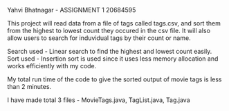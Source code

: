 Yahvi Bhatnagar - ASSIGNMENT 1
20684595

This project will read data from a file of tags called tags.csv, and sort them from the highest to lowest count they occured in the csv file. It will also allow users to search for induvidual tags by their count or name. 

Search used - Linear search to find the highest and lowest count easily. 
Sort used - Insertion sort is used since it uses less memory allocation and works efficiently with my code.

My total run time of the code to give the sorted output of movie tags is less than 2 minutes.

I have made total 3 files - MovieTags.java, TagList.java, Tag.java
